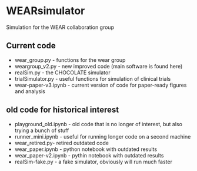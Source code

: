 # WEARsimulator
Simulation for the WEAR collaboration group

## Current code
* wear_group.py - functions for the wear group
* weargroup_v2.py - new improved code (main software is found here)
* realSim.py - the CHOCOLATE simulator
* trialSimulator.py - useful functions for simulation of clinical trials
* wear-paper-v3.ipynb - current version of code for paper-ready figures and analysis

## old code for historical interest</n>
* playground_old.ipynb - old code that is no longer of interest, but also trying a bunch of stuff
* runner_mini.ipynb - useful for running longer code on a second machine
* wear_retired.py- retired outdated code
* wear_paper.ipynb - python notebook with outdated results
* wear_paper-v2.ipynb - pythin notebook with outdated results
* realSim-fake.py - a fake simulator, obviously will run much faster

